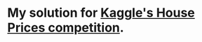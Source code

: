# My solution for [Kaggle's House Prices competition](https://www.kaggle.com/c/house-prices-advanced-regression-techniques/overview).
